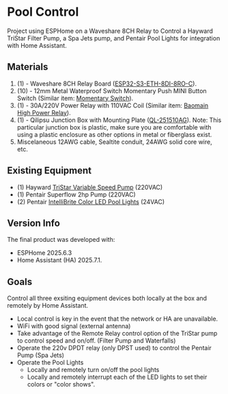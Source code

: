 # Pool Control
Project using ESPHome on a Waveshare 8CH Relay to Control a Hayward TriStar Filter Pump, a Spa Jets pump, and Pentair Pool Lights for integration with Home Assistant.
## Materials
1. \(1\) - Waveshare 8CH Relay Board \([ESP32-S3-ETH-8DI-8RO-C](https://www.waveshare.com/wiki/ESP32-S3-ETH-8DI-8RO-C)\).
2. \(10\) - 12mm Metal Waterproof Switch Momentary Push MINI Button Switch \(Similar item: [Momentary Switch](https://www.ebay.com/itm/265398183120)\).
3. \(1\) - 30A/220V Power Relay with 110VAC Coil \(Similar item: [Baomain High Power Relay](https://www.ebay.com/itm/286505847153)\).
4. \(1\) - Qilipsu Junction Box with Mounting Plate \([QL-251510AG](https://www.qilipsu.com/product-204.html)\).  Note: This particular junction box is plastic, make sure you are comfortable with using a plastic enclosure as other options in metal or fiberglass exist.
5. Miscelaneous 12AWG cable, Sealtite conduit, 24AWG solid core wire, etc.

## Existing Equipment
- \(1\) Hayward [TriStar Variable Speed Pump](https://hayward.com/tristar-vs-900-sp32900vsp.html) (220VAC)
- \(1\) Pentair Superflow 2hp Pump (220VAC)
- \(2\) Pentair [IntelliBrite Color LED Pool Lights](https://www.pentair.com/en-us/pool-spa/products/lighting/intellibrite-5g-color-led-pool-lights.html) (24VAC)

## Version Info
The final product was developed with:
- ESPHome 2025.6.3
- Home Assistant (HA) 2025.7.1.

## Goals
Control all three exsiting equipment devices both locally at the box and remotely by Home Assistant.
- Local control is key in the event that the network or HA are unavailable.
- WiFi with good signal (external antenna)
- Take advantage of the Remote Relay control option of the TriStar pump to control speed and on/off. (Filter Pump and Waterfalls)
- Operate the 220v DPDT relay (only DPST used) to control the Pentair Pump (Spa Jets)
- Operate the Pool Lights
  - Locally and remotely turn on/off the pool lights
  - Locally and remotely interrupt each of the LED lights to set their colors or "color shows".
